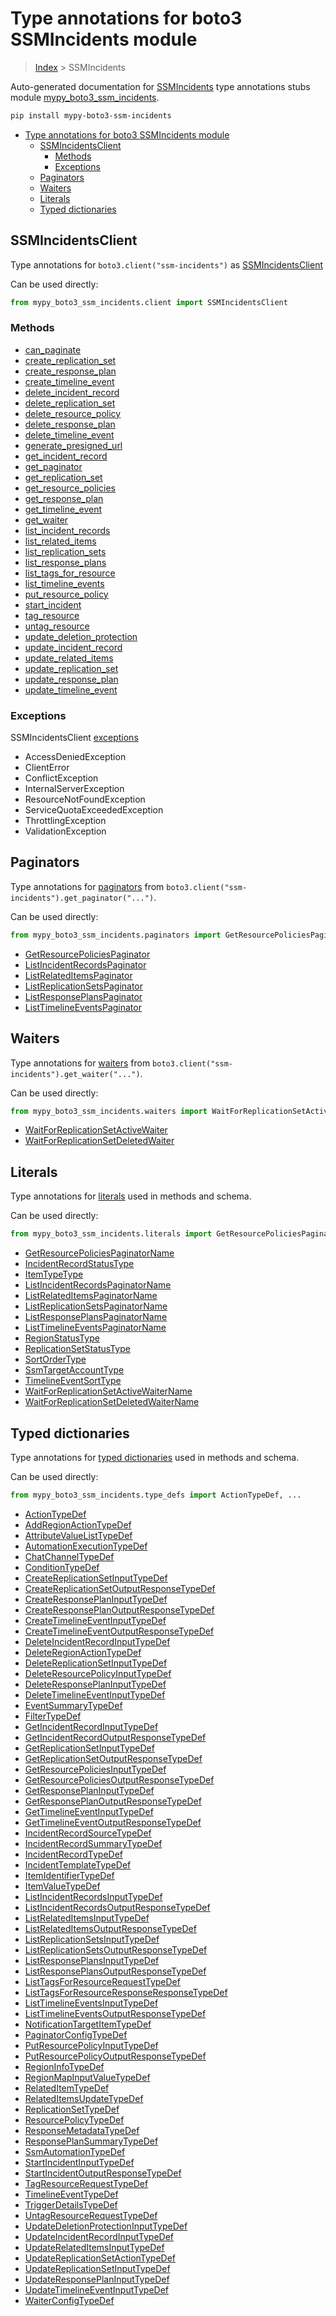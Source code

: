 # Type annotations for boto3 SSMIncidents module

> [Index](..) > SSMIncidents

Auto-generated documentation for
[SSMIncidents](https://boto3.amazonaws.com/v1/documentation/api/latest/reference/services/ssm-incidents.html#SSMIncidents)
type annotations stubs module
[mypy_boto3_ssm_incidents](https://pypi.org/project/mypy-boto3-ssm-incidents/).

```bash
pip install mypy-boto3-ssm-incidents
```

- [Type annotations for boto3 SSMIncidents module](#type-annotations-for-boto3-ssmincidents-module)
  - [SSMIncidentsClient](#ssmincidentsclient)
    - [Methods](#methods)
    - [Exceptions](#exceptions)
  - [Paginators](#paginators)
  - [Waiters](#waiters)
  - [Literals](#literals)
  - [Typed dictionaries](#typed-dictionaries)

## SSMIncidentsClient

Type annotations for `boto3.client("ssm-incidents")` as
[SSMIncidentsClient](./client.md)

Can be used directly:

```python
from mypy_boto3_ssm_incidents.client import SSMIncidentsClient
```

### Methods

- [can_paginate](./client.md#can_paginate)
- [create_replication_set](./client.md#create_replication_set)
- [create_response_plan](./client.md#create_response_plan)
- [create_timeline_event](./client.md#create_timeline_event)
- [delete_incident_record](./client.md#delete_incident_record)
- [delete_replication_set](./client.md#delete_replication_set)
- [delete_resource_policy](./client.md#delete_resource_policy)
- [delete_response_plan](./client.md#delete_response_plan)
- [delete_timeline_event](./client.md#delete_timeline_event)
- [generate_presigned_url](./client.md#generate_presigned_url)
- [get_incident_record](./client.md#get_incident_record)
- [get_paginator](./client.md#get_paginator)
- [get_replication_set](./client.md#get_replication_set)
- [get_resource_policies](./client.md#get_resource_policies)
- [get_response_plan](./client.md#get_response_plan)
- [get_timeline_event](./client.md#get_timeline_event)
- [get_waiter](./client.md#get_waiter)
- [list_incident_records](./client.md#list_incident_records)
- [list_related_items](./client.md#list_related_items)
- [list_replication_sets](./client.md#list_replication_sets)
- [list_response_plans](./client.md#list_response_plans)
- [list_tags_for_resource](./client.md#list_tags_for_resource)
- [list_timeline_events](./client.md#list_timeline_events)
- [put_resource_policy](./client.md#put_resource_policy)
- [start_incident](./client.md#start_incident)
- [tag_resource](./client.md#tag_resource)
- [untag_resource](./client.md#untag_resource)
- [update_deletion_protection](./client.md#update_deletion_protection)
- [update_incident_record](./client.md#update_incident_record)
- [update_related_items](./client.md#update_related_items)
- [update_replication_set](./client.md#update_replication_set)
- [update_response_plan](./client.md#update_response_plan)
- [update_timeline_event](./client.md#update_timeline_event)

### Exceptions

SSMIncidentsClient [exceptions](./client.md#exceptions)

- AccessDeniedException
- ClientError
- ConflictException
- InternalServerException
- ResourceNotFoundException
- ServiceQuotaExceededException
- ThrottlingException
- ValidationException

## Paginators

Type annotations for [paginators](./paginators.md) from
`boto3.client("ssm-incidents").get_paginator("...")`.

Can be used directly:

```python
from mypy_boto3_ssm_incidents.paginators import GetResourcePoliciesPaginator, ...
```

- [GetResourcePoliciesPaginator](./paginators.md#getresourcepoliciespaginator)
- [ListIncidentRecordsPaginator](./paginators.md#listincidentrecordspaginator)
- [ListRelatedItemsPaginator](./paginators.md#listrelateditemspaginator)
- [ListReplicationSetsPaginator](./paginators.md#listreplicationsetspaginator)
- [ListResponsePlansPaginator](./paginators.md#listresponseplanspaginator)
- [ListTimelineEventsPaginator](./paginators.md#listtimelineeventspaginator)

## Waiters

Type annotations for [waiters](./waiters.md) from
`boto3.client("ssm-incidents").get_waiter("...")`.

Can be used directly:

```python
from mypy_boto3_ssm_incidents.waiters import WaitForReplicationSetActiveWaiter, ...
```

- [WaitForReplicationSetActiveWaiter](./waiters.md#waitforreplicationsetactivewaiter)
- [WaitForReplicationSetDeletedWaiter](./waiters.md#waitforreplicationsetdeletedwaiter)

## Literals

Type annotations for [literals](./literals.md) used in methods and schema.

Can be used directly:

```python
from mypy_boto3_ssm_incidents.literals import GetResourcePoliciesPaginatorName, ...
```

- [GetResourcePoliciesPaginatorName](./literals.md#getresourcepoliciespaginatorname)
- [IncidentRecordStatusType](./literals.md#incidentrecordstatustype)
- [ItemTypeType](./literals.md#itemtypetype)
- [ListIncidentRecordsPaginatorName](./literals.md#listincidentrecordspaginatorname)
- [ListRelatedItemsPaginatorName](./literals.md#listrelateditemspaginatorname)
- [ListReplicationSetsPaginatorName](./literals.md#listreplicationsetspaginatorname)
- [ListResponsePlansPaginatorName](./literals.md#listresponseplanspaginatorname)
- [ListTimelineEventsPaginatorName](./literals.md#listtimelineeventspaginatorname)
- [RegionStatusType](./literals.md#regionstatustype)
- [ReplicationSetStatusType](./literals.md#replicationsetstatustype)
- [SortOrderType](./literals.md#sortordertype)
- [SsmTargetAccountType](./literals.md#ssmtargetaccounttype)
- [TimelineEventSortType](./literals.md#timelineeventsorttype)
- [WaitForReplicationSetActiveWaiterName](./literals.md#waitforreplicationsetactivewaitername)
- [WaitForReplicationSetDeletedWaiterName](./literals.md#waitforreplicationsetdeletedwaitername)

## Typed dictionaries

Type annotations for [typed dictionaries](./type_defs.md) used in methods and
schema.

Can be used directly:

```python
from mypy_boto3_ssm_incidents.type_defs import ActionTypeDef, ...
```

- [ActionTypeDef](./type_defs.md#actiontypedef)
- [AddRegionActionTypeDef](./type_defs.md#addregionactiontypedef)
- [AttributeValueListTypeDef](./type_defs.md#attributevaluelisttypedef)
- [AutomationExecutionTypeDef](./type_defs.md#automationexecutiontypedef)
- [ChatChannelTypeDef](./type_defs.md#chatchanneltypedef)
- [ConditionTypeDef](./type_defs.md#conditiontypedef)
- [CreateReplicationSetInputTypeDef](./type_defs.md#createreplicationsetinputtypedef)
- [CreateReplicationSetOutputResponseTypeDef](./type_defs.md#createreplicationsetoutputresponsetypedef)
- [CreateResponsePlanInputTypeDef](./type_defs.md#createresponseplaninputtypedef)
- [CreateResponsePlanOutputResponseTypeDef](./type_defs.md#createresponseplanoutputresponsetypedef)
- [CreateTimelineEventInputTypeDef](./type_defs.md#createtimelineeventinputtypedef)
- [CreateTimelineEventOutputResponseTypeDef](./type_defs.md#createtimelineeventoutputresponsetypedef)
- [DeleteIncidentRecordInputTypeDef](./type_defs.md#deleteincidentrecordinputtypedef)
- [DeleteRegionActionTypeDef](./type_defs.md#deleteregionactiontypedef)
- [DeleteReplicationSetInputTypeDef](./type_defs.md#deletereplicationsetinputtypedef)
- [DeleteResourcePolicyInputTypeDef](./type_defs.md#deleteresourcepolicyinputtypedef)
- [DeleteResponsePlanInputTypeDef](./type_defs.md#deleteresponseplaninputtypedef)
- [DeleteTimelineEventInputTypeDef](./type_defs.md#deletetimelineeventinputtypedef)
- [EventSummaryTypeDef](./type_defs.md#eventsummarytypedef)
- [FilterTypeDef](./type_defs.md#filtertypedef)
- [GetIncidentRecordInputTypeDef](./type_defs.md#getincidentrecordinputtypedef)
- [GetIncidentRecordOutputResponseTypeDef](./type_defs.md#getincidentrecordoutputresponsetypedef)
- [GetReplicationSetInputTypeDef](./type_defs.md#getreplicationsetinputtypedef)
- [GetReplicationSetOutputResponseTypeDef](./type_defs.md#getreplicationsetoutputresponsetypedef)
- [GetResourcePoliciesInputTypeDef](./type_defs.md#getresourcepoliciesinputtypedef)
- [GetResourcePoliciesOutputResponseTypeDef](./type_defs.md#getresourcepoliciesoutputresponsetypedef)
- [GetResponsePlanInputTypeDef](./type_defs.md#getresponseplaninputtypedef)
- [GetResponsePlanOutputResponseTypeDef](./type_defs.md#getresponseplanoutputresponsetypedef)
- [GetTimelineEventInputTypeDef](./type_defs.md#gettimelineeventinputtypedef)
- [GetTimelineEventOutputResponseTypeDef](./type_defs.md#gettimelineeventoutputresponsetypedef)
- [IncidentRecordSourceTypeDef](./type_defs.md#incidentrecordsourcetypedef)
- [IncidentRecordSummaryTypeDef](./type_defs.md#incidentrecordsummarytypedef)
- [IncidentRecordTypeDef](./type_defs.md#incidentrecordtypedef)
- [IncidentTemplateTypeDef](./type_defs.md#incidenttemplatetypedef)
- [ItemIdentifierTypeDef](./type_defs.md#itemidentifiertypedef)
- [ItemValueTypeDef](./type_defs.md#itemvaluetypedef)
- [ListIncidentRecordsInputTypeDef](./type_defs.md#listincidentrecordsinputtypedef)
- [ListIncidentRecordsOutputResponseTypeDef](./type_defs.md#listincidentrecordsoutputresponsetypedef)
- [ListRelatedItemsInputTypeDef](./type_defs.md#listrelateditemsinputtypedef)
- [ListRelatedItemsOutputResponseTypeDef](./type_defs.md#listrelateditemsoutputresponsetypedef)
- [ListReplicationSetsInputTypeDef](./type_defs.md#listreplicationsetsinputtypedef)
- [ListReplicationSetsOutputResponseTypeDef](./type_defs.md#listreplicationsetsoutputresponsetypedef)
- [ListResponsePlansInputTypeDef](./type_defs.md#listresponseplansinputtypedef)
- [ListResponsePlansOutputResponseTypeDef](./type_defs.md#listresponseplansoutputresponsetypedef)
- [ListTagsForResourceRequestTypeDef](./type_defs.md#listtagsforresourcerequesttypedef)
- [ListTagsForResourceResponseResponseTypeDef](./type_defs.md#listtagsforresourceresponseresponsetypedef)
- [ListTimelineEventsInputTypeDef](./type_defs.md#listtimelineeventsinputtypedef)
- [ListTimelineEventsOutputResponseTypeDef](./type_defs.md#listtimelineeventsoutputresponsetypedef)
- [NotificationTargetItemTypeDef](./type_defs.md#notificationtargetitemtypedef)
- [PaginatorConfigTypeDef](./type_defs.md#paginatorconfigtypedef)
- [PutResourcePolicyInputTypeDef](./type_defs.md#putresourcepolicyinputtypedef)
- [PutResourcePolicyOutputResponseTypeDef](./type_defs.md#putresourcepolicyoutputresponsetypedef)
- [RegionInfoTypeDef](./type_defs.md#regioninfotypedef)
- [RegionMapInputValueTypeDef](./type_defs.md#regionmapinputvaluetypedef)
- [RelatedItemTypeDef](./type_defs.md#relateditemtypedef)
- [RelatedItemsUpdateTypeDef](./type_defs.md#relateditemsupdatetypedef)
- [ReplicationSetTypeDef](./type_defs.md#replicationsettypedef)
- [ResourcePolicyTypeDef](./type_defs.md#resourcepolicytypedef)
- [ResponseMetadataTypeDef](./type_defs.md#responsemetadatatypedef)
- [ResponsePlanSummaryTypeDef](./type_defs.md#responseplansummarytypedef)
- [SsmAutomationTypeDef](./type_defs.md#ssmautomationtypedef)
- [StartIncidentInputTypeDef](./type_defs.md#startincidentinputtypedef)
- [StartIncidentOutputResponseTypeDef](./type_defs.md#startincidentoutputresponsetypedef)
- [TagResourceRequestTypeDef](./type_defs.md#tagresourcerequesttypedef)
- [TimelineEventTypeDef](./type_defs.md#timelineeventtypedef)
- [TriggerDetailsTypeDef](./type_defs.md#triggerdetailstypedef)
- [UntagResourceRequestTypeDef](./type_defs.md#untagresourcerequesttypedef)
- [UpdateDeletionProtectionInputTypeDef](./type_defs.md#updatedeletionprotectioninputtypedef)
- [UpdateIncidentRecordInputTypeDef](./type_defs.md#updateincidentrecordinputtypedef)
- [UpdateRelatedItemsInputTypeDef](./type_defs.md#updaterelateditemsinputtypedef)
- [UpdateReplicationSetActionTypeDef](./type_defs.md#updatereplicationsetactiontypedef)
- [UpdateReplicationSetInputTypeDef](./type_defs.md#updatereplicationsetinputtypedef)
- [UpdateResponsePlanInputTypeDef](./type_defs.md#updateresponseplaninputtypedef)
- [UpdateTimelineEventInputTypeDef](./type_defs.md#updatetimelineeventinputtypedef)
- [WaiterConfigTypeDef](./type_defs.md#waiterconfigtypedef)
